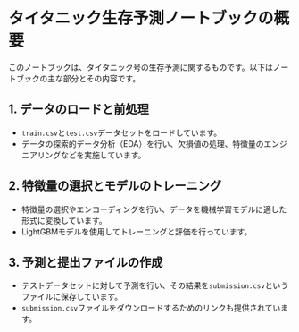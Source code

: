 

# タイタニック生存予測ノートブックの概要

このノートブックは、タイタニック号の生存予測に関するものです。以下はノートブックの主な部分とその内容です。

## 1. データのロードと前処理
- `train.csv`と`test.csv`データセットをロードしています。
- データの探索的データ分析（EDA）を行い、欠損値の処理、特徴量のエンジニアリングなどを実施しています。

## 2. 特徴量の選択とモデルのトレーニング
- 特徴量の選択やエンコーディングを行い、データを機械学習モデルに適した形式に変換しています。
- LightGBMモデルを使用してトレーニングと評価を行っています。

## 3. 予測と提出ファイルの作成
- テストデータセットに対して予測を行い、その結果を`submission.csv`というファイルに保存しています。
- `submission.csv`ファイルをダウンロードするためのリンクも提供されています。
